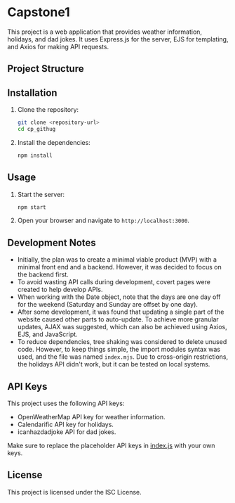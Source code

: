 # Capstone1

This project is a web application that provides weather information, holidays, and dad jokes. It uses Express.js for the server, EJS for templating, and Axios for making API requests.

## Project Structure

## Installation

1. Clone the repository:
    ```sh
    git clone <repository-url>
    cd cp_githug
    ```

2. Install the dependencies:
    ```sh
    npm install
    ```

## Usage

1. Start the server:
    ```sh
    npm start
    ```

2. Open your browser and navigate to `http://localhost:3000`.

## Development Notes

- Initially, the plan was to create a minimal viable product (MVP) with a minimal front end and a backend. However, it was decided to focus on the backend first.
- To avoid wasting API calls during development, covert pages were created to help develop APIs.
- When working with the Date object, note that the days are one day off for the weekend (Saturday and Sunday are offset by one day).
- After some development, it was found that updating a single part of the website caused other parts to auto-update. To achieve more granular updates, AJAX was suggested, which can also be achieved using Axios, EJS, and JavaScript.
- To reduce dependencies, tree shaking was considered to delete unused code. However, to keep things simple, the import modules syntax was used, and the file was named `index.mjs`. Due to cross-origin restrictions, the holidays API didn't work, but it can be tested on local systems.

## API Keys

This project uses the following API keys:
- OpenWeatherMap API key for weather information.
- Calendarific API key for holidays.
- icanhazdadjoke API for dad jokes.

Make sure to replace the placeholder API keys in [index.js](http://_vscodecontentref_/6) with your own keys.

## License

This project is licensed under the ISC License.